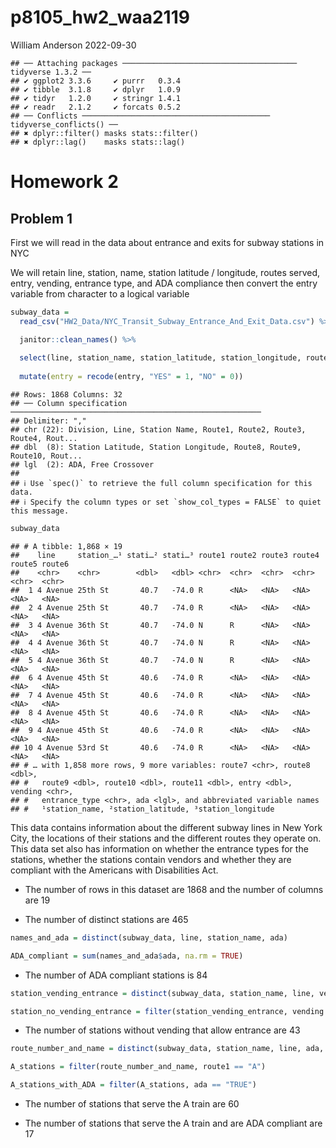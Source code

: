 p8105_hw2_waa2119
================
William Anderson
2022-09-30

    ## ── Attaching packages ─────────────────────────────────────── tidyverse 1.3.2 ──
    ## ✔ ggplot2 3.3.6     ✔ purrr   0.3.4
    ## ✔ tibble  3.1.8     ✔ dplyr   1.0.9
    ## ✔ tidyr   1.2.0     ✔ stringr 1.4.1
    ## ✔ readr   2.1.2     ✔ forcats 0.5.2
    ## ── Conflicts ────────────────────────────────────────── tidyverse_conflicts() ──
    ## ✖ dplyr::filter() masks stats::filter()
    ## ✖ dplyr::lag()    masks stats::lag()

# Homework 2

## Problem 1

First we will read in the data about entrance and exits for subway
stations in NYC

We will retain line, station, name, station latitude / longitude, routes
served, entry, vending, entrance type, and ADA compliance then convert
the entry variable from character to a logical variable

``` r
subway_data = 
  read_csv("HW2_Data/NYC_Transit_Subway_Entrance_And_Exit_Data.csv") %>%

  janitor::clean_names() %>%
  
  select(line, station_name, station_latitude, station_longitude, route1:route11, entry, vending, entrance_type, ada) %>%
  
  mutate(entry = recode(entry, "YES" = 1, "NO" = 0))
```

    ## Rows: 1868 Columns: 32
    ## ── Column specification ────────────────────────────────────────────────────────
    ## Delimiter: ","
    ## chr (22): Division, Line, Station Name, Route1, Route2, Route3, Route4, Rout...
    ## dbl  (8): Station Latitude, Station Longitude, Route8, Route9, Route10, Rout...
    ## lgl  (2): ADA, Free Crossover
    ## 
    ## ℹ Use `spec()` to retrieve the full column specification for this data.
    ## ℹ Specify the column types or set `show_col_types = FALSE` to quiet this message.

``` r
subway_data
```

    ## # A tibble: 1,868 × 19
    ##    line     station_…¹ stati…² stati…³ route1 route2 route3 route4 route5 route6
    ##    <chr>    <chr>        <dbl>   <dbl> <chr>  <chr>  <chr>  <chr>  <chr>  <chr> 
    ##  1 4 Avenue 25th St       40.7   -74.0 R      <NA>   <NA>   <NA>   <NA>   <NA>  
    ##  2 4 Avenue 25th St       40.7   -74.0 R      <NA>   <NA>   <NA>   <NA>   <NA>  
    ##  3 4 Avenue 36th St       40.7   -74.0 N      R      <NA>   <NA>   <NA>   <NA>  
    ##  4 4 Avenue 36th St       40.7   -74.0 N      R      <NA>   <NA>   <NA>   <NA>  
    ##  5 4 Avenue 36th St       40.7   -74.0 N      R      <NA>   <NA>   <NA>   <NA>  
    ##  6 4 Avenue 45th St       40.6   -74.0 R      <NA>   <NA>   <NA>   <NA>   <NA>  
    ##  7 4 Avenue 45th St       40.6   -74.0 R      <NA>   <NA>   <NA>   <NA>   <NA>  
    ##  8 4 Avenue 45th St       40.6   -74.0 R      <NA>   <NA>   <NA>   <NA>   <NA>  
    ##  9 4 Avenue 45th St       40.6   -74.0 R      <NA>   <NA>   <NA>   <NA>   <NA>  
    ## 10 4 Avenue 53rd St       40.6   -74.0 R      <NA>   <NA>   <NA>   <NA>   <NA>  
    ## # … with 1,858 more rows, 9 more variables: route7 <chr>, route8 <dbl>,
    ## #   route9 <dbl>, route10 <dbl>, route11 <dbl>, entry <dbl>, vending <chr>,
    ## #   entrance_type <chr>, ada <lgl>, and abbreviated variable names
    ## #   ¹​station_name, ²​station_latitude, ³​station_longitude

This data contains information about the different subway lines in New
York City, the locations of their stations and the different routes they
operate on. This data set also has information on whether the entrance
types for the stations, whether the stations contain vendors and whether
they are compliant with the Americans with Disabilities Act.

-   The number of rows in this dataset are 1868 and the number of
    columns are 19

-   The number of distinct stations are 465

``` r
names_and_ada = distinct(subway_data, line, station_name, ada)

ADA_compliant = sum(names_and_ada$ada, na.rm = TRUE)
```

-   The number of ADA compliant stations is 84

``` r
station_vending_entrance = distinct(subway_data, station_name, line, vending, entry)

station_no_vending_entrance = filter(station_vending_entrance, vending != "YES", entry != 0)
```

-   The number of stations without vending that allow entrance are 43

``` r
route_number_and_name = distinct(subway_data, station_name, line, ada, across(contains("route")))

A_stations = filter(route_number_and_name, route1 == "A")

A_stations_with_ADA = filter(A_stations, ada == "TRUE")
```

-   The number of stations that serve the A train are 60

-   The number of stations that serve the A train and are ADA compliant
    are 17
